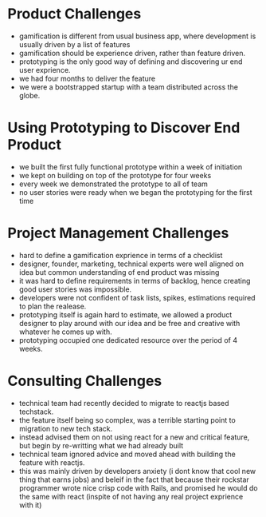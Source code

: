 # Product Challenges
- gamification is different from usual business app, where development is usually driven by a list of features
- gamification should be experience driven, rather than feature driven.
- prototyping is the only good way of defining and discovering ur end user exprience.
- we had four months to deliver the feature
- we were a bootstrapped startup with a team distributed across the globe.

# Using Prototyping to Discover End Product
- we built the first fully functional prototype within a week of initiation
- we kept on building on top of the prototype for four weeks
- every week we demonstrated the prototype to all of team
- no user stories were ready when we began the prototyping for the first time

# Project Management Challenges
- hard to define a gamification exprience in terms of a checklist
- designer, founder, marketing, technical experts were well aligned on idea but common understanding of end product was missing
- it was hard to define requirements in terms of backlog, hence creating good user stories was impossible.
- developers were not confident of task lists, spikes, estimations required to plan the realease.
- prototyping itself is again hard to estimate, we allowed a product designer to play around with our idea and be free and creative  with whatever he comes up with.
- prototyping occupied one dedicated resource over the period of 4 weeks.

# Consulting Challenges
- technical team had recently decided to migrate to reactjs based techstack.
- the feature itself being so complex, was a terrible starting point to migration to new tech stack.
- instead advised them on not using react for a new and critical feature, but begin by re-writting what we had already built
- technical team ignored advice and moved ahead with building the feature with reactjs.
- this was mainly driven by developers anxiety (i dont know that cool new thing that earns jobs) and beleif in the fact that because their rockstar programmer  wrote nice crisp code with Rails, and promised he would do the same with react (inspite of  not having any real project exprience with it)
